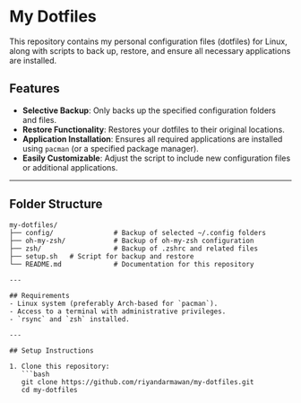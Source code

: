 # My Dotfiles

This repository contains my personal configuration files (dotfiles) for Linux, along with scripts to back up, restore, and ensure all necessary applications are installed.

## Features
- **Selective Backup**: Only backs up the specified configuration folders and files.
- **Restore Functionality**: Restores your dotfiles to their original locations.
- **Application Installation**: Ensures all required applications are installed using `pacman` (or a specified package manager).
- **Easily Customizable**: Adjust the script to include new configuration files or additional applications.

---

## Folder Structure

```plaintext
my-dotfiles/
├── config/               # Backup of selected ~/.config folders
├── oh-my-zsh/            # Backup of oh-my-zsh configuration
├── zsh/                  # Backup of .zshrc and related files
├── setup.sh   # Script for backup and restore
└── README.md             # Documentation for this repository

---

## Requirements
- Linux system (preferably Arch-based for `pacman`).
- Access to a terminal with administrative privileges.
- `rsync` and `zsh` installed.

---

## Setup Instructions

1. Clone this repository:
   ```bash
   git clone https://github.com/riyandarmawan/my-dotfiles.git
   cd my-dotfiles


